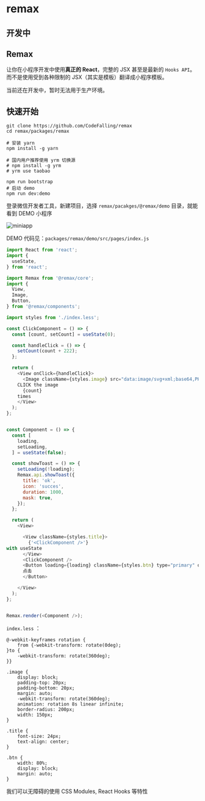 # remax

## 开发中

## Remax

让你在小程序开发中使用**真正的 React**，完整的 JSX 甚至是最新的 `Hooks API`。而不是使用受到各种限制的 JSX（其实是模板）翻译成小程序模板。

当前还在开发中，暂时无法用于生产环境。

## 快速开始

```shell
git clone https://github.com/CodeFalling/remax
cd remax/packages/remax

# 安装 yarn
npm install -g yarn

# 国内用户推荐使用 yrm 切换源
# npm install -g yrm
# yrm use taobao

npm run bootstrap
# 启动 demo
npm run dev:demo
```

登录微信开发者工具，新建项目，选择 `remax/pacakges/@remax/demo` 目录，就能看到 DEMO 小程序

![miniapp](https://s2.ax1x.com/2019/01/08/FLnWRg.md.gif)

DEMO 代码见：`packages/remax/demo/src/pages/index.js` 

```js
import React from 'react';
import {
  useState,
} from 'react';

import Remax from '@remax/core';
import {
  View,
  Image,
  Button,
} from '@remax/components';

import styles from './index.less';

const ClickComponent = () => {
  const [count, setCount] = useState(0);

  const handleClick = () => {
    setCount(count + 222);
  };

  return (
    <View onClick={handleClick}>
      <Image className={styles.image} src="data:image/svg+xml;base64,PHN2ZyB4bWxucz0iaHR0cDovL3d3dy53My5vcmcvMjAwMC9zdmciIHZpZXdCb3g9Ii0xMS41IC0xMC4yMzE3NCAyMyAyMC40NjM0OCI+CiAgPHRpdGxlPlJlYWN0IExvZ288L3RpdGxlPgogIDxjaXJjbGUgY3g9IjAiIGN5PSIwIiByPSIyLjA1IiBmaWxsPSIjNjFkYWZiIi8+CiAgPGcgc3Ryb2tlPSIjNjFkYWZiIiBzdHJva2Utd2lkdGg9IjEiIGZpbGw9Im5vbmUiPgogICAgPGVsbGlwc2Ugcng9IjExIiByeT0iNC4yIi8+CiAgICA8ZWxsaXBzZSByeD0iMTEiIHJ5PSI0LjIiIHRyYW5zZm9ybT0icm90YXRlKDYwKSIvPgogICAgPGVsbGlwc2Ugcng9IjExIiByeT0iNC4yIiB0cmFuc2Zvcm09InJvdGF0ZSgxMjApIi8+CiAgPC9nPgo8L3N2Zz4K" />
    CLICK the image
      {count}
    times
    </View>
  );
};


const Component = () => {
  const [
    loading,
    setLoading,
  ] = useState(false);

  const showToast = () => {
    setLoading(!loading);
    Remax.api.showToast({
      title: 'ok',
      icon: 'succes',
      duration: 1000,
      mask: true,
    });
  };

  return (
    <View>

      <View className={styles.title}>
        {'<ClickComponent />'}
with useState
      </View>
      <ClickComponent />
      <Button loading={loading} className={styles.btn} type="primary" onClick={showToast}>
      点击
      </Button>

    </View>
  );
};


Remax.render(<Component />);

```

`index.less` ：

```less
@-webkit-keyframes rotation {
    from {-webkit-transform: rotate(0deg);
}to {
    -webkit-transform: rotate(360deg);
}}

.image {
    display: block;
    padding-top: 20px;
    padding-bottom: 20px;
    margin: auto;
    -webkit-transform: rotate(360deg);
    animation: rotation 8s linear infinite;
    border-radius: 200px;
    width: 150px;
}

.title {
    font-size: 24px;
    text-align: center;
}

.btn {
    width: 80%;
    display: block;
    margin: auto;
}

```

我们可以无障碍的使用 CSS Modules, React Hooks 等特性